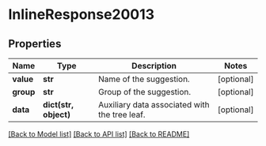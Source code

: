 # InlineResponse20013

## Properties
Name | Type | Description | Notes
------------ | ------------- | ------------- | -------------
**value** | **str** | Name of the suggestion. | [optional] 
**group** | **str** | Group of the suggestion. | [optional] 
**data** | **dict(str, object)** | Auxiliary data associated with the tree leaf. | [optional] 

[[Back to Model list]](../README.md#documentation-for-models) [[Back to API list]](../README.md#documentation-for-api-endpoints) [[Back to README]](../README.md)

